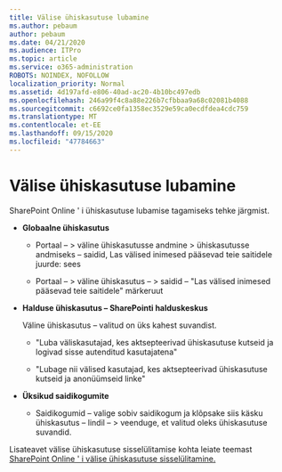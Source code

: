 ```yaml
---
title: Välise ühiskasutuse lubamine
ms.author: pebaum
author: pebaum
ms.date: 04/21/2020
ms.audience: ITPro
ms.topic: article
ms.service: o365-administration
ROBOTS: NOINDEX, NOFOLLOW
localization_priority: Normal
ms.assetid: 4d197afd-e806-40ad-ac20-4b10bc497edb
ms.openlocfilehash: 246a99f4c8a88e226b7cfbbaa9a68c02081b4088
ms.sourcegitcommit: c6692ce0fa1358ec3529e59ca0ecdfdea4cdc759
ms.translationtype: MT
ms.contentlocale: et-EE
ms.lasthandoff: 09/15/2020
ms.locfileid: "47784663"
---
```

# <a name="enable-external-sharing"></a>Välise ühiskasutuse lubamine

 SharePoint Online ' i ühiskasutuse lubamise tagamiseks tehke järgmist.
  
- **Globaalne ühiskasutus**
    
  - Portaal – \> väline ühiskasutusse andmine \> ühiskasutusse andmiseks – saidid, Las välised inimesed pääsevad teie saitidele juurde: sees
    
  - Portaal – \> väline ühiskasutus – \> saidid – "Las välised inimesed pääsevad teie saitidele" märkeruut
    
- **Halduse ühiskasutus – SharePointi halduskeskus**
    
    Väline ühiskasutus – valitud on üks kahest suvandist.
    
  - "Luba väliskasutajad, kes aktsepteerivad ühiskasutuse kutseid ja logivad sisse autenditud kasutajatena"
    
  - "Lubage nii välised kasutajad, kes aktsepteerivad ühiskasutuse kutseid ja anonüümseid linke"
    
- **Üksikud saidikogumite**
    
  - Saidikogumid – valige sobiv saidikogum ja klõpsake siis käsku ühiskasutus – lindil – \> veenduge, et valitud oleks ühiskasutuse suvandid.
    
Lisateavet välise ühiskasutuse sisselülitamise kohta leiate teemast [SharePoint Online ' i välise ühiskasutuse sisselülitamine.](https://go.microsoft.com/fwlink/?linkid=2047681&amp;clcid=0x409)
  

